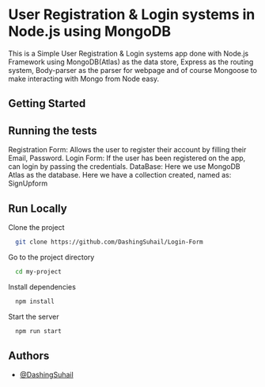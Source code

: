 
# User Registration & Login systems in Node.js using MongoDB

This is a Simple User Registration & Login systems app done with Node.js Framework using MongoDB(Atlas) as the data store, Express as the routing system, Body-parser as the parser for webpage  and of course Mongoose to make interacting with Mongo from Node easy.


## Getting Started 




## Running the tests
Registration Form:
Allows the user to register their account by filling their Email, Password.
Login Form:
If the user has been registered on the app, can login by passing the credentials.
DataBase:
Here we use MongoDB Atlas as the database. Here we have a collection created, named as:
SignUpform



## Run Locally

Clone the project

```bash
  git clone https://github.com/DashingSuhail/Login-Form
```

Go to the project directory

```bash
  cd my-project
```

Install dependencies

```bash
  npm install
```

Start the server

```bash
  npm run start
```


## Authors

- [@DashingSuhail](https://www.github.com/DashingSuhail)

